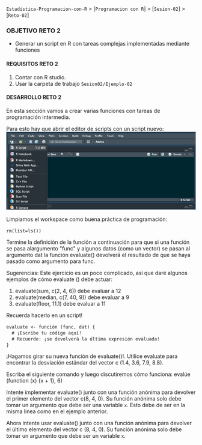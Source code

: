 `Estadistica-Programacion-con-R` > [`Programacion con R`] > [`Sesion-02`] > [`Reto-02`] 
### OBJETIVO RETO 2
- Generar un script en R con tareas complejas implementadas mediante funciones

#### REQUISITOS RETO 2
1. Contar con R studio.
1. Usar la carpeta de trabajo `Sesion02/Ejemplo-02`

#### DESARROLLO RETO 2
En esta sección vamos a crear varias funciones con tareas de programación intermedia.

Para esto hay que abrir el editor de scripts con un script nuevo:
![RScript](../images/RScript.png)

Limpiamos el workspace como buena práctica de programación:
```{r}
rm(list=ls())
```
Termine la definición de la función a continuación para que si una función se pasa alargumento "func" y algunos datos (como un vector) se pasan al argumento dat la función evaluate() devolverá el resultado de que se haya pasado como argumento para func.

Sugerencias: Este ejercicio es un poco complicado, así que daré algunos ejemplos de cómo evaluate () debe actuar:
1. evaluate(sum, c(2, 4, 6)) debe evaluar a 12
2. evaluate(median, c(7, 40, 9)) debe evaluar a 9
3. evaluate(floor, 11.1) debe evaluar a 11

Recuerda hacerlo en un script!

```{r}
evaluate <- función (func, dat) {
  # ¡Escribe tu código aquí!
  # Recuerde: ¡se devolverá la última expresión evaluada!
}
```
¡Hagamos girar su nueva función de evaluate()!. Utilice evaluate para encontrar la desviación estándar del vector c (1.4, 3.6, 7.9, 8.8).

Escriba el siguiente comando y luego discutiremos cómo funciona: evalúe (function (x) {x + 1}, 6)

Intente implementar evaluate() junto con una función anónima para devolver el primer elemento del vector c(8, 4, 0). Su función anónima solo debe tomar un argumento que debe ser una variable `x`. Esto debe de ser en la misma linea como en el ejemplo anterior.

Ahora intente usar evaluate() junto con una función anónima para devolver el último elemento del vector c (8, 4, 0). Su función anónima solo debe tomar un argumento que debe ser un variable `x`.

